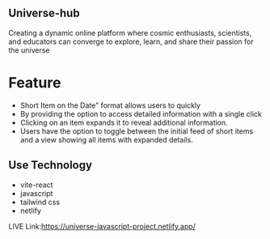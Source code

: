 ## Universe-hub 
Creating a dynamic online platform where cosmic enthusiasts, scientists, and educators can converge to explore, learn, and share their passion for the universe

# Feature
-  Short Item on the Date" format allows users to quickly
- By providing the option to access detailed information with a single click
- Clicking on an item expands it to reveal additional information.
- Users have the option to toggle between the initial feed of short items and a view showing all items with expanded details.

## Use Technology
- vite-react
- javascript
- tailwind css
- netlify



LIVE Link:https://universe-javascript-project.netlify.app/
